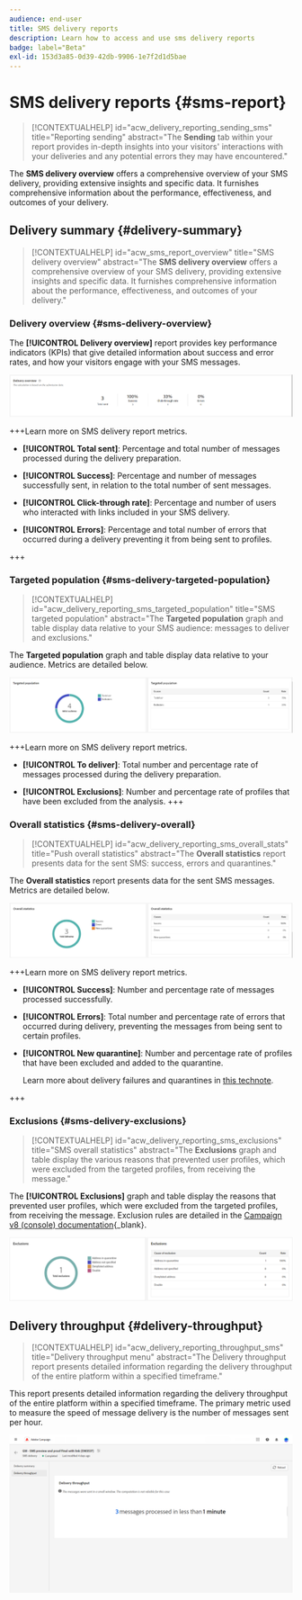```yaml
---
audience: end-user
title: SMS delivery reports
description: Learn how to access and use sms delivery reports
badge: label="Beta"
exl-id: 153d3a85-0d39-42db-9906-1e7f2d1d5bae
---
```

# SMS delivery reports {#sms-report}

>[!CONTEXTUALHELP]
>id="acw_delivery_reporting_sending_sms"
>title="Reporting sending"
>abstract="The **Sending** tab within your report provides in-depth insights into your visitors' interactions with your deliveries and any potential errors they may have encountered."

The **SMS delivery overview** offers a comprehensive overview of your SMS delivery, providing extensive insights and specific data. It furnishes comprehensive information about the performance, effectiveness, and outcomes of your delivery.

## Delivery summary {#delivery-summary}

>[!CONTEXTUALHELP]
>id="acw_sms_report_overview"
>title="SMS delivery overview"
>abstract="The **SMS delivery overview** offers a comprehensive overview of your SMS delivery, providing extensive insights and specific data. It furnishes comprehensive information about the performance, effectiveness, and outcomes of your delivery."

### Delivery overview {#sms-delivery-overview}

The **[!UICONTROL Delivery overview]** report provides key performance indicators (KPIs) that give detailed information about success and error rates, and how your visitors engage with your SMS messages.

![](assets/reporting_sms_3.png)

+++Learn more on SMS delivery report metrics.

* **[!UICONTROL Total sent]**: Percentage and total number of messages processed during the delivery preparation.

* **[!UICONTROL Success]**: Percentage and number of messages successfully sent, in relation to the total number of sent messages.

* **[!UICONTROL Click-through rate]**: Percentage and number of users who interacted with links included in your SMS delivery.

* **[!UICONTROL Errors]**: Percentage and total number of errors that occurred during a delivery preventing it from being sent to profiles.

+++


### Targeted population {#sms-delivery-targeted-population}


>[!CONTEXTUALHELP]
>id="acw_delivery_reporting_sms_targeted_population"
>title="SMS targeted population"
>abstract="The **Targeted population** graph and table display data relative to your SMS audience: messages to deliver and exclusions."

The **Targeted population** graph and table display data relative to your audience. Metrics are detailed below.

![](assets/reporting_sms_4.png)

+++Learn more on SMS delivery report metrics.

* **[!UICONTROL To deliver]**: Total number and percentage rate of messages processed during the delivery preparation.

* **[!UICONTROL Exclusions]**: Number and percentage rate of profiles that have been excluded from the analysis.
+++


### Overall statistics {#sms-delivery-overall}


>[!CONTEXTUALHELP]
>id="acw_delivery_reporting_sms_overall_stats"
>title="Push overall statistics"
>abstract="The **Overall statistics** report presents data for the sent SMS: success, errors and quarantines."

The **Overall statistics** report presents data for the sent SMS messages. Metrics are detailed below.

![](assets/reporting_sms_5.png)

+++Learn more on SMS delivery report metrics.

* **[!UICONTROL Success]**: Number and percentage rate of messages processed successfully.

* **[!UICONTROL Errors]**: Total number and percentage rate of errors that occurred during delivery, preventing the messages from being sent to certain profiles.

* **[!UICONTROL New quarantine]**:  Number and percentage rate of profiles that have been excluded and added to the quarantine.

    Learn more about delivery failures and quarantines in [this technote](../technotes/failures-and-quarantines.md).

+++

### Exclusions {#sms-delivery-exclusions}


>[!CONTEXTUALHELP]
>id="acw_delivery_reporting_sms_exclusions"
>title="SMS overall statistics"
>abstract="The **Exclusions** graph and table display the various reasons that prevented user profiles, which were excluded from the targeted profiles, from receiving the message."


The **[!UICONTROL Exclusions]** graph and table display the reasons that prevented user profiles, which were excluded from the targeted profiles, from receiving the message. Exclusion rules are detailed in the [Campaign v8 (console) documentation](https://experienceleague.adobe.com/docs/campaign/campaign-v8/send/failures/delivery-failures.html#sms-quarantines){_blank}.

![](assets/reporting_sms_6.png)

## Delivery throughput {#delivery-throughput}

>[!CONTEXTUALHELP]
>id="acw_delivery_reporting_throughput_sms"
>title="Delivery throughput menu"
>abstract="The Delivery throughput report presents detailed information regarding the delivery throughput of the entire platform within a specified timeframe."

This report presents detailed information regarding the delivery throughput of the entire platform within a specified timeframe. The primary metric used to measure the speed of message delivery is the number of messages sent per hour.

![](assets/reporting_sms_2.png)
